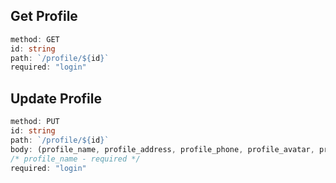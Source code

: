 ## **Get Profile**

```ts
method: GET
id: string
path: `/profile/${id}`
required: "login"
```

## **Update Profile**

```ts
method: PUT
id: string
path: `/profile/${id}`
body: (profile_name, profile_address, profile_phone, profile_avatar, profile_info)<string>, profile_birthday<DATE>
/* profile_name - required */
required: "login"
```